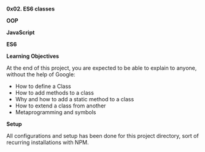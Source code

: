 **0x02. ES6 classes**

**OOP**

**JavaScript**

**ES6**



**Learning Objectives**

At the end of this project, you are expected to be able to explain to anyone, without the help of Google:

* How to define a Class
* How to add methods to a class
* Why and how to add a static method to a class
* How to extend a class from another
* Metaprogramming and symbols


**Setup**

All configurations and setup has been done for this project directory, sort of recurring installations with NPM.
